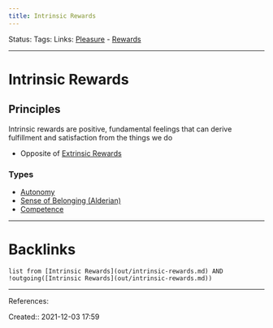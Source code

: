 ```yaml
---
title: Intrinsic Rewards
---
```

Status: 
Tags: 
Links: [Pleasure](None) - [Rewards](None)
___
# Intrinsic Rewards
## Principles
Intrinsic rewards are positive, fundamental feelings that can derive fulfillment and satisfaction from the things we do
- Opposite of [Extrinsic Rewards](out/extrinsic-rewards.md)
### Types
- [Autonomy](out/autonomy.md)
- [Sense of Belonging (Alderian)](out/sense-of-belonging-alderian.md)
- [Competence](out/competence.md)
___
# Backlinks
```dataview
list from [Intrinsic Rewards](out/intrinsic-rewards.md) AND !outgoing([Intrinsic Rewards](out/intrinsic-rewards.md))
```
___
References:

Created:: 2021-12-03 17:59
